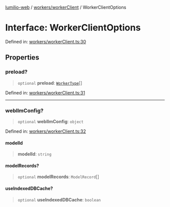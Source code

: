 [lumilio-web](../../../modules.md) / [workers/workerClient](../index.md) / WorkerClientOptions

# Interface: WorkerClientOptions

Defined in: [workers/workerClient.ts:30](https://github.com/EdwinZhanCN/Lumilio-Photos/blob/50447139bbcd8646ed06f83c6f5775c49db37354/web/src/workers/workerClient.ts#L30)

## Properties

### preload?

> `optional` **preload**: [`WorkerType`](../type-aliases/WorkerType.md)[]

Defined in: [workers/workerClient.ts:31](https://github.com/EdwinZhanCN/Lumilio-Photos/blob/50447139bbcd8646ed06f83c6f5775c49db37354/web/src/workers/workerClient.ts#L31)

***

### webllmConfig?

> `optional` **webllmConfig**: `object`

Defined in: [workers/workerClient.ts:32](https://github.com/EdwinZhanCN/Lumilio-Photos/blob/50447139bbcd8646ed06f83c6f5775c49db37354/web/src/workers/workerClient.ts#L32)

#### modelId

> **modelId**: `string`

#### modelRecords?

> `optional` **modelRecords**: `ModelRecord`[]

#### useIndexedDBCache?

> `optional` **useIndexedDBCache**: `boolean`
